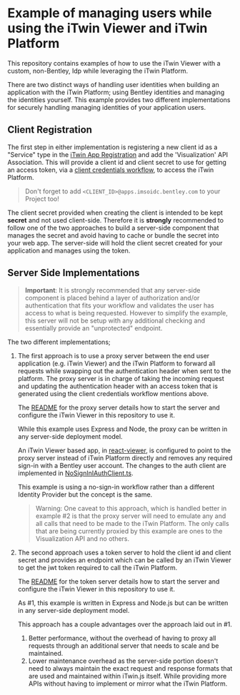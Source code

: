 # Example of managing users while using the iTwin Viewer and iTwin Platform

This repository contains examples of how to use the iTwin Viewer with a custom, non-Bentley, Idp while leveraging the iTwin Platform.

There are two distinct ways of handling user identities when building an application with the iTwin Platform; using Bentley identities and managing the identities yourself. This example provides two different implementations for securely handling managing identities of your application users.

## Client Registration

The first step in either implementation is registering a new client id as a "Service" type in the [iTwin App Registration](https://developer.bentley.com/my-apps/) and add the 'Visualization' API Association. This will provide a client id and client secret to use for getting an access token, via a [client credentials workflow](https://developer.bentley.com/apis/overview/authorization/#clientcredentialflow), to access the iTwin Platform.

> Don't forget to add `<CLIENT_ID>@apps.imsoidc.bentley.com` to your Project too!

The client secret provided when creating the client is intended to be kept __secret__ and not used client-side. Therefore it is __strongly__ recommended to follow one of the two approaches to build a server-side component that manages the secret and avoid having to cache or bundle the secret into your web app. The server-side will hold the client secret created for your application and manages using the token.

## Server Side Implementations

> __Important__: It is strongly recommended that any server-side component is placed behind a layer of authorization and/or authentication that fits your workflow and validates the user has access to what is being requested. However to simplify the example, this server will not be setup with any additional checking and essentially provide an "unprotected" endpoint.

The two different implementations;

1. The first approach is to use a proxy server between the end user application (e.g. iTwin Viewer) and the iTwin Platform to forward all requests while swapping out the authentication header when sent to the platform. The proxy server is in charge of taking the incoming request and updating the authentication header with an access token that is generated using the client credentials workflow mentions above.

    The [README](./proxy/README.md) for the proxy server details how to start the server and configure the iTwin Viewer in this repository to use it.

    While this example uses Express and Node, the proxy can be written in any server-side deployment model.

    An iTwin Viewer based app, in [react-viewer](./react-viewer/README.md), is configured to point to the proxy server instead of iTwin Platform directly and removes any required sign-in with a Bentley user account. The changes to the auth client are implemented in [NoSignInIAuthClient.ts](./react-viewer/src/NoSignInIAuthClient.ts).

    This example is using a no-sign-in workflow rather than a different Identity Provider but the concept is the same.

    > Warning: One caveat to this approach, which is handled better in example #2 is that the proxy server will need to emulate any and all calls that need to be made to the iTwin Platform. The only calls that are being currently proxied by this example are ones to the Visualization API and no others.

2. The second approach uses a token server to hold the client id and client secret and provides an endpoint which can be called by an iTwin Viewer to get the jwt token required to call the iTwin Platform.

    The [README](./token-server/README.md) for the token server details how to start the server and configure the iTwin Viewer in this repository to use it.

    As #1, this example is written in Express and Node.js but can be written in any server-side deployment model.

    This approach has a couple advantages over the approach laid out in #1.

    1. Better performance, without the overhead of having to proxy all requests through an additional server that needs to scale and be maintained.
    1. Lower maintenance overhead as the server-side portion doesn't need to always maintain the exact request and response formats that are used and maintained within iTwin.js itself. While providing more APIs without having to implement or mirror what the iTwin Platform.
